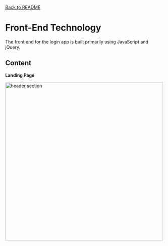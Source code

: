 [Back to README](../README.md)

# **Front-End Technology**
The front end for the login app is built primarily using JavaScript and jQuery.



## **Content**

**Landing Page**

<img 
  alt="header section"
  width="500px"
  src="https://user-images.githubusercontent.com/36907562/67627760-5d9cbc80-f817-11e9-8114-d4014f7b1e3f.png">